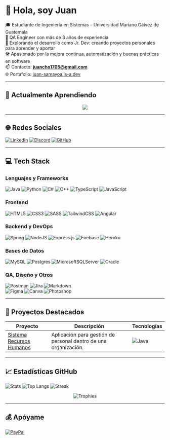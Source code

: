 # 👋 Hola, soy Juan

🎓 Estudiante de Ingeniería en Sistemas – Universidad Mariano Gálvez de Guatemala  
🧪 QA Engineer con más de 3 años de experiencia  
🚀 Explorando el desarrollo como Jr. Dev: creando proyectos personales para aprender y aportar  
🛠️ Apasionado por la mejora continua, automatización y buenas prácticas en software  
📫 Contacto: **juancho1705@gmail.com**  
🌐 Portafolio: [juan-samayoa.is-a.dev](https://juan-samayoa.is-a.dev)

---

## 🚀 Actualmente Aprendiendo
<p align="center">
  <a href="https://skillicons.dev">
    <img src="https://skillicons.dev/icons?i=astro,python,gcp" />
  </a>
</p>

---

## 🌐 Redes Sociales
[![LinkedIn](https://skillicons.dev/icons?i=linkedin)](https://www.linkedin.com/in/juansamayoa/)
[![Discord](https://skillicons.dev/icons?i=discord)](https://discordapp.com/users/rocketxz_)
[![GitHub](https://skillicons.dev/icons?i=github)](https://github.com/JuanSamayoa)

---

## 💻 Tech Stack
### Lenguajes y Frameworks
![Java](https://img.shields.io/badge/java-%23ED8B00.svg?style=for-the-badge&logo=java&logoColor=white) 
![Python](https://img.shields.io/badge/python-3670A0?style=for-the-badge&logo=python&logoColor=ffdd54) 
![C#](https://img.shields.io/badge/c%23-%23239120.svg?style=for-the-badge&logo=c-sharp&logoColor=white) 
![C++](https://img.shields.io/badge/c++-%2300599C.svg?style=for-the-badge&logo=c%2B%2B&logoColor=white) 
![TypeScript](https://img.shields.io/badge/typescript-%23007ACC.svg?style=for-the-badge&logo=typescript&logoColor=white) 
![JavaScript](https://img.shields.io/badge/javascript-%23323330.svg?style=for-the-badge&logo=javascript&logoColor=%23F7DF1E)

### Frontend
![HTML5](https://img.shields.io/badge/html5-%23E34F26.svg?style=for-the-badge&logo=html5&logoColor=white) 
![CSS3](https://img.shields.io/badge/css3-%231572B6.svg?style=for-the-badge&logo=css3&logoColor=white) 
![SASS](https://img.shields.io/badge/SASS-hotpink.svg?style=for-the-badge&logo=SASS&logoColor=white) 
![TailwindCSS](https://img.shields.io/badge/tailwindcss-%2338B2AC.svg?style=for-the-badge&logo=tailwind-css&logoColor=white) 
![Angular](https://img.shields.io/badge/angular-%23DD0031.svg?style=for-the-badge&logo=angular&logoColor=white)

### Backend y DevOps
![Spring](https://img.shields.io/badge/spring-%236DB33F.svg?style=for-the-badge&logo=spring&logoColor=white)
![NodeJS](https://img.shields.io/badge/node.js-6DA55F?style=for-the-badge&logo=node.js&logoColor=white)
![Express.js](https://img.shields.io/badge/express.js-%23404d59.svg?style=for-the-badge&logo=express&logoColor=%2361DAFB)
![Firebase](https://img.shields.io/badge/firebase-%23039BE5.svg?style=for-the-badge&logo=firebase)
![Heroku](https://img.shields.io/badge/heroku-%23430098.svg?style=for-the-badge&logo=heroku&logoColor=white)

### Bases de Datos
![MySQL](https://img.shields.io/badge/mysql-%2300f.svg?style=for-the-badge&logo=mysql&logoColor=white) 
![Postgres](https://img.shields.io/badge/postgres-%23316192.svg?style=for-the-badge&logo=postgresql&logoColor=white) 
![MicrosoftSQLServer](https://img.shields.io/badge/Microsoft%20SQL%20Sever-CC2927?style=for-the-badge&logo=microsoft%20sql%20server&logoColor=white)
![Oracle](https://img.shields.io/badge/Oracle-F80000?style=for-the-badge&logo=oracle&logoColor=white)

### QA, Diseño y Otros
![Postman](https://img.shields.io/badge/Postman-FF6C37?style=for-the-badge&logo=postman&logoColor=white)
![Jira](https://img.shields.io/badge/jira-%230A0FFF.svg?style=for-the-badge&logo=jira&logoColor=white) 
![Markdown](https://img.shields.io/badge/markdown-%23000000.svg?style=for-the-badge&logo=markdown&logoColor=white)  
![Figma](https://img.shields.io/badge/figma-%23F24E1E.svg?style=for-the-badge&logo=figma&logoColor=white) 
![Canva](https://img.shields.io/badge/Canva-%2300C4CC.svg?style=for-the-badge&logo=Canva&logoColor=white) 
![Photoshop](https://img.shields.io/badge/adobephotoshop-%2331A8FF.svg?style=for-the-badge&logo=adobephotoshop&logoColor=white)

---

## 🧩 Proyectos Destacados
| Proyecto | Descripción | Tecnologías |
|----------|-------------|-------------|
| [Sistema Recursos Humanos](https://github.com/JuanSamayoa/SistemaRecursosHumanos) | Aplicación para gestión de personal dentro de una organización. | ![Java](https://skillicons.dev/icons?i=java) |

---

## 📈 Estadísticas GitHub
![Stats](https://github-readme-stats.vercel.app/api?username=JuanSamayoa&theme=blueberry&show_icons=true&hide_border=false&count_private=true)
![Top Langs](https://github-readme-stats.vercel.app/api/top-langs/?username=JuanSamayoa&theme=blueberry&layout=compact&hide_border=false)
![Streak](https://github-readme-streak-stats.herokuapp.com/?user=JuanSamayoa&theme=blueberry&hide_border=false)

<p align="center">
  <img src="https://github-profile-trophy.vercel.app/?username=juansamayoa&column=5" alt="Trophies"/>
</p>

---

## 💰 Apóyame
[![PayPal](https://img.shields.io/badge/PayPal-00457C?style=for-the-badge&logo=paypal&logoColor=white)](https://paypal.me/JSamayoa73)
